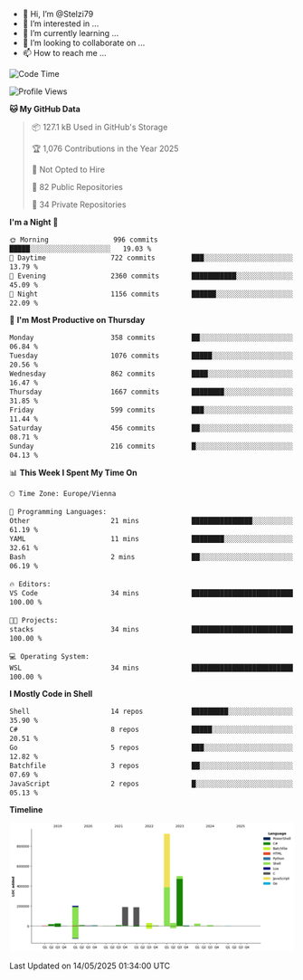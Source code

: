 - 👋 Hi, I’m @Stelzi79
- 👀 I’m interested in ...
- 🌱 I’m currently learning ...
- 💞️ I’m looking to collaborate on ...
- 📫 How to reach me ...

<!--START_SECTION:waka-->
![Code Time](http://img.shields.io/badge/Code%20Time-1%2C138%20hrs-blue)

![Profile Views](http://img.shields.io/badge/Profile%20Views-0-blue)

**🐱 My GitHub Data** 

> 📦 127.1 kB Used in GitHub's Storage 
 > 
> 🏆 1,076 Contributions in the Year 2025
 > 
> 🚫 Not Opted to Hire
 > 
> 📜 82 Public Repositories 
 > 
> 🔑 34 Private Repositories 
 > 
**I'm a Night 🦉** 

```text
🌞 Morning                996 commits         █████░░░░░░░░░░░░░░░░░░░░   19.03 % 
🌆 Daytime                722 commits         ███░░░░░░░░░░░░░░░░░░░░░░   13.79 % 
🌃 Evening                2360 commits        ███████████░░░░░░░░░░░░░░   45.09 % 
🌙 Night                  1156 commits        ██████░░░░░░░░░░░░░░░░░░░   22.09 % 
```
📅 **I'm Most Productive on Thursday** 

```text
Monday                   358 commits         ██░░░░░░░░░░░░░░░░░░░░░░░   06.84 % 
Tuesday                  1076 commits        █████░░░░░░░░░░░░░░░░░░░░   20.56 % 
Wednesday                862 commits         ████░░░░░░░░░░░░░░░░░░░░░   16.47 % 
Thursday                 1667 commits        ████████░░░░░░░░░░░░░░░░░   31.85 % 
Friday                   599 commits         ███░░░░░░░░░░░░░░░░░░░░░░   11.44 % 
Saturday                 456 commits         ██░░░░░░░░░░░░░░░░░░░░░░░   08.71 % 
Sunday                   216 commits         █░░░░░░░░░░░░░░░░░░░░░░░░   04.13 % 
```


📊 **This Week I Spent My Time On** 

```text
🕑︎ Time Zone: Europe/Vienna

💬 Programming Languages: 
Other                    21 mins             ███████████████░░░░░░░░░░   61.19 % 
YAML                     11 mins             ████████░░░░░░░░░░░░░░░░░   32.61 % 
Bash                     2 mins              ██░░░░░░░░░░░░░░░░░░░░░░░   06.19 % 

🔥 Editors: 
VS Code                  34 mins             █████████████████████████   100.00 % 

🐱‍💻 Projects: 
stacks                   34 mins             █████████████████████████   100.00 % 

💻 Operating System: 
WSL                      34 mins             █████████████████████████   100.00 % 
```

**I Mostly Code in Shell** 

```text
Shell                    14 repos            █████████░░░░░░░░░░░░░░░░   35.90 % 
C#                       8 repos             █████░░░░░░░░░░░░░░░░░░░░   20.51 % 
Go                       5 repos             ███░░░░░░░░░░░░░░░░░░░░░░   12.82 % 
Batchfile                3 repos             ██░░░░░░░░░░░░░░░░░░░░░░░   07.69 % 
JavaScript               2 repos             █░░░░░░░░░░░░░░░░░░░░░░░░   05.13 % 
```



**Timeline**

![Lines of Code chart](https://raw.githubusercontent.com/Stelzi79/Stelzi79/main/assets/bar_graph.png)


 Last Updated on 14/05/2025 01:34:00 UTC
<!--END_SECTION:waka-->

<!---
Stelzi79/Stelzi79 is a ✨ special ✨ repository because its `README.md` (this file) appears on your GitHub profile.
You can click the Preview link to take a look at your changes.
--->
